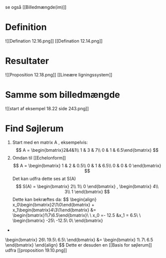 se også [[Billedmængde(im)]]
# Definition
![[Defination 12.16.png]] [[Defination 12.14.png]]
# Resultater
![[Proposition 12.18.png]]
[[Lineære ligningssystem]]
# Samme som billedmængde
![[start af eksempel 18.22 side 243.png]]

# Find Søjlerum
1. Start med en matrix A , eksempelvis:
$$
A = \begin{bmatrix}2&4&1\\
1 & 3 & 7\\
0 & 1 & 6.5\end{bmatrix}
$$
2. Omdan til [[Echelonform]]
$$
A =
\begin{bmatrix}
1 & 2 & 0.5\\
0 & 1 & 6.5\\
0 & 0 & 0
\end{bmatrix}
$$
Det kan udfra dette ses at S(A)
$$
S(A) =
\begin{bmatrix}
2\\
1\\
0
\end{bmatrix}
,
\begin{bmatrix}
4\\
3\\
1
\end{bmatrix}
$$
Dette kan bekræftes da:
$$
\begin{align}
x_0\begin{bmatrix}2\\1\\0\end{bmatrix} + x_1\begin{bmatrix}4\\3\\1\end{bmatrix} &= \begin{bmatrix}1\\7\\6.5\end{bmatrix}\\
\\
x_0 =- 12.5 &x_1  = 6.5\\
\\
\begin{bmatrix}
-25\\
-12.5\\
0\\
\end{bmatrix}
+
\begin{bmatrix}
26\\
19.5\\
6.5\\
\end{bmatrix}
&=
\begin{bmatrix}
1\\
7\\
6.5
\end{bmatrix}
\end{align}
$$
Dette er desuden en [[Basis for søjlerum]] udfra [[proposition 19.10.png]]

